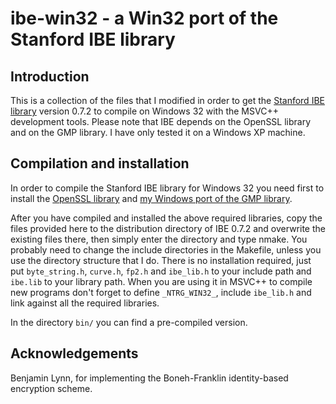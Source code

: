 # ibe-win32 - a Win32 port of the Stanford IBE library

## Introduction

This is a collection of the files that I modified in order to get the
[Stanford IBE library](http://crypto.stanford.edu/ibe/) version 0.7.2
to compile on Windows 32 with the MSVC++ development tools.  Please
note that IBE depends on the OpenSSL library and on the GMP library.
I have only tested it on a Windows XP machine.

## Compilation and installation

In order to compile the Stanford IBE library for Windows 32 you need first
to install the [OpenSSL library](http://www.openssl.org/) and
[my Windows port of the GMP library](https://github.com/argp/gmp-win32).

After you have compiled and installed the above required libraries, copy the
files provided here to the distribution directory of IBE 0.7.2 and overwrite
the existing files there, then simply enter the directory and type nmake.
You probably need to change the include directories in the Makefile, unless
you use the directory structure that I do.  There is no installation required,
just put `byte_string.h`, `curve.h`, `fp2.h` and `ibe_lib.h` to your include
path and `ibe.lib` to your library path.  When you are using it in MSVC++ to
compile new programs don't forget to define `_NTRG_WIN32_`, include `ibe_lib.h`
and link against all the required libraries.

In the directory `bin/` you can find a pre-compiled version.

## Acknowledgements

Benjamin Lynn, for implementing the Boneh-Franklin identity-based
encryption scheme.
